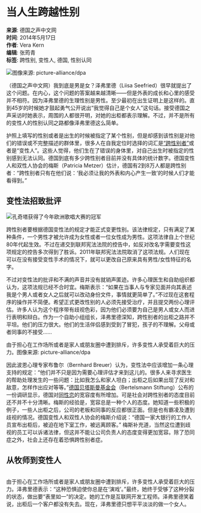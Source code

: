 # 当人生跨越性别

**来源**: 德国之声中文网  
**时间**: 2014年5月17日  
**作者**: Vera Kern  
**编辑**: 张筠青  
**标签**: 跨性别, 变性人, 德国, 性别认同

![图像来源: picture-alliance/dpa](https://p.dw.com/p/1C0Jf)  

（德国之声中文网）我到底是男是女？泽弗里德（Liisa Seefried）很早就提出了这个问题。在内心，这个问题的答案越来越清晰——但是外表的成长和心里的感受并不相符。因为泽弗里德的生理性别是男性。至少最初在出生证明上是这样的。直到45岁的时候她才鼓起勇气公开说出“我觉得自己是个女人”这句话。接受德国之声采访时她表示，周围的人都很开明，对她的出柜都表示理解。不过，并不是所有的变性人的性别认同之路都像泽弗里德这么简单。 

护照上填写的性别或者是出生的时候被指定了某个性别，但是却感到该性别是对他们的错误或不完整描述的群体里，很多人在自我定位时选择的词汇是[“跨性别者”](https://p.dw.com/p/1C0Jf)或者是“变性人”。这些人觉得，他们生在了错误的身体里，对自己出生时被指定的性别感到无法认同。德国到底有多少跨性别者目前并没有具体的统计数字。德国变性人和双性人协会的梅斯（Patricia Metzer）估计，德国有2到8万人都是跨性别者：“跨性别者只有在他们说：‘我必须让我的外表和内心产生一致’的时候人们才能看得到。”

## 变性法招致批评

![孔奇塔获得了今年欧洲歌唱大赛的冠军](https://p.dw.com/p/1C0Jf) 

跨性别者要根据德国变性法的规定才能正式变更性别。该法律规定，只有满足了某种条件，一个男性才被允许成为女性或者一位女性成为男性。这项法律自上个世纪80年代起生效。不过在递交到联邦宪法法院的控告中，如反对改名字需要变性这项规定的控告多次得到了胜诉。2011年联邦宪法法院取消了这项法规。人们现在可以在没有接受变性手术的情况下，就可以更改自己原来具有男性/女性特征的名字。

不过对变性法的批评和不满的声音并没有就销声匿迹。许多心理医生和自助组织都认为，这项法规已经不合时宜。梅斯表示：“如果在当事人与专家见面并向其表述我是个男人或者女人之后就可以改动身份文件，事情就更简单了。”不过现在这套程序的操作并不简便。希望正式更改性别的人必须先接受治疗，并且提交两份心理评估。许多人认为这个程序带有歧视色彩，因为他们必须要为自己是男人或女人而进行表明和辩白。作为一个自助小组组长，泽弗里德深知，跨性别者的出柜之路并不平坦。他们的压力很大。他们的生活伴侣感到受到了冒犯，孩子的不理解。父母或者同事的不接受……

由于担心在工作场所或者是家人或朋友圈中遭到排斥，许多变性人承受着巨大的压力。图像来源: picture-alliance/dpa

因此波恩心理专家布鲁尔（Bernhard Breuer）认为，变性法中应该增加一条心理支持的规定：“他们并不只是因为需要心理评估才来到这儿的。很多人来寻求医生的帮助处理发生的一些问题：比如我怎么和家人坦白；出柜之后如果出现了反对和敌意，怎样作出应对等等。”[德国贝塔斯曼基金会](https://p.dw.com/p/1C0Jf)（Bertelsmann Stiftung）公布的一份调研显示，德国对[同性恋](https://p.dw.com/p/1C0Jf)的宽容度有所增加。可是社会对跨性别者的态度目前还不并不十分清晰。梅斯的经验是，宽容总是一种个人的态度。她知道一些积极的例子，一些人出柜之后，公司的老板和同事的反应都很正面。但是也有霸凌及遭到歧视的情况。德国变性人和双性人协会的梅斯介绍说：“德国一家大银行的工作人员宣布出柜后，被迫在地下室工作，被远离顾客。” 梅斯补充道，当然这位遭到歧视的员工可以诉诸法律，但这并不能让公司负责人的态度变得更加宽容。除了恐同症之外，社会上还存在着恐惧跨性别者症。

## 从牧师到变性人

![](data:image/png;base64,iVBORw0KGgoAAAANSUhEUgAAAAEAAAABCAQAAAC1HAwCAAAAC0lEQVR42mNkYAAAAAYAAjCB0C8AAAAASUVORK5CYII=)

由于担心在工作场所或者是家人或朋友圈中遭到排斥，许多变性人承受着巨大的压力。泽弗里德表示：“这种恐惧迫使你总是在‘演戏’。”最终，她终于受够了这种分裂的状态，做出要“表里如一”的决定。她的工作是互联网开发工程师。泽弗里德笑着说，出柜后一个客户都没有失去。现在，泽弗里德只想平平淡淡的做一个女人。
<!-- tcd_original_link https://www.dw.com/zh/%E5%BD%93%E4%BA%BA%E7%94%9F%E8%B7%A8%E8%B6%8A%E6%80%A7%E5%88%AB/a-17637491 -->
